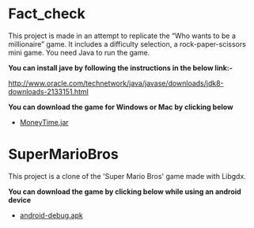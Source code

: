 # Fact_check
This project is made in an attempt to replicate the “Who wants to be a millionaire” game. It includes a difficulty selection, a rock-paper-scissors mini game. You need Java to run the game.

**You can install jave by following the instructions in the below link:-**

http://www.oracle.com/technetwork/java/javase/downloads/jdk8-downloads-2133151.html

**You can download the game for Windows or Mac by clicking below**

 - [MoneyTime.jar](https://github.com/firasAltayeb/MoneyTime/raw/master/MoneyTime/MoneyTime.jar)
 
# SuperMarioBros

This project is a clone of the 'Super Mario Bros' game made with Libgdx.

**You can download the game by clicking below while using an android device**
 - [android-debug.apk](https://github.com/firasAltayeb/MarioBros/raw/master/android-debug.apk)
